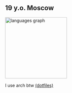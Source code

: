 ## 19 y.o. Moscow

<img src="https://github-readme-stats.vercel.app/api/top-langs?username=sh1nez&locale=en&hide_title=false&layout=compact&card_width=480&langs_count=10&theme=dracula&hide_border=false&order=2" height="200" alt="languages graph"  />

I use arch btw [(dotfiles)](https://github.com/sh1nez/dotfiles)
